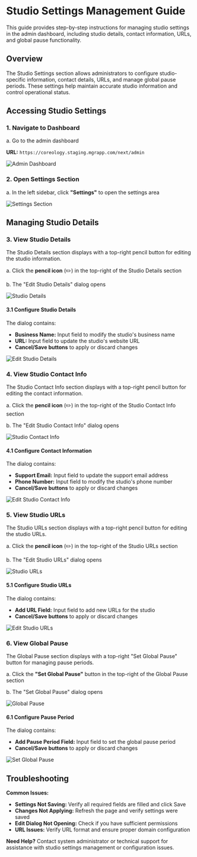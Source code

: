 # Studio Settings Management Guide

This guide provides step-by-step instructions for managing studio settings in the admin dashboard, including studio details, contact information, URLs, and global pause functionality.

## Overview

The Studio Settings section allows administrators to configure studio-specific information, contact details, URLs, and manage global pause periods. These settings help maintain accurate studio information and control operational status.

## Accessing Studio Settings

### 1. Navigate to Dashboard

a. Go to the admin dashboard

**URL:** `https://coreology.staging.mgrapp.com/next/admin`

![Admin Dashboard](images/dashboard.png)

### 2. Open Settings Section

a. In the left sidebar, click **"Settings"** to open the settings area

![Settings Section](images/settings-section.png)

## Managing Studio Details

### 3. View Studio Details

The Studio Details section displays with a top-right pencil button for editing the studio information.

a. Click the **pencil icon** (✏️) in the top-right of the Studio Details section

b. The "Edit Studio Details" dialog opens

![Studio Details](images/studio-details.png)

#### 3.1 Configure Studio Details

The dialog contains:
- **Business Name:** Input field to modify the studio's business name
- **URL:** Input field to update the studio's website URL
- **Cancel/Save buttons** to apply or discard changes

![Edit Studio Details](images/edit-studio-details.png)

### 4. View Studio Contact Info

The Studio Contact Info section displays with a top-right pencil button for editing the contact information.

a. Click the **pencil icon** (✏️) in the top-right of the Studio Contact Info section

b. The "Edit Studio Contact Info" dialog opens

![Studio Contact Info](images/studio-contact-info.png)

#### 4.1 Configure Contact Information

The dialog contains:
- **Support Email:** Input field to update the support email address
- **Phone Number:** Input field to modify the studio's phone number
- **Cancel/Save buttons** to apply or discard changes

![Edit Studio Contact Info](images/edit-studio-contact-info.png)

### 5. View Studio URLs

The Studio URLs section displays with a top-right pencil button for editing the studio URLs.

a. Click the **pencil icon** (✏️) in the top-right of the Studio URLs section

b. The "Edit Studio URLs" dialog opens

![Studio URLs](images/studio-urls.png)

#### 5.1 Configure Studio URLs

The dialog contains:
- **Add URL Field:** Input field to add new URLs for the studio
- **Cancel/Save buttons** to apply or discard changes

![Edit Studio URLs](images/edit-studio-urls.png)

### 6. View Global Pause

The Global Pause section displays with a top-right "Set Global Pause" button for managing pause periods.

a. Click the **"Set Global Pause"** button in the top-right of the Global Pause section

b. The "Set Global Pause" dialog opens

![Global Pause](images/global-pause.png)

#### 6.1 Configure Pause Period

The dialog contains:
- **Add Pause Period Field:** Input field to set the global pause period
- **Cancel/Save buttons** to apply or discard changes

![Set Global Pause](images/set-global-pause.png)

## Troubleshooting

**Common Issues:**
- **Settings Not Saving:** Verify all required fields are filled and click Save
- **Changes Not Applying:** Refresh the page and verify settings were saved
- **Edit Dialog Not Opening:** Check if you have sufficient permissions
- **URL Issues:** Verify URL format and ensure proper domain configuration

**Need Help?** Contact system administrator or technical support for assistance with studio settings management or configuration issues.
